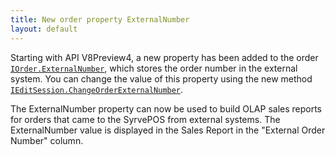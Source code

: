 ```yaml
---
title: New order property ExternalNumber
layout: default
---
```


Starting with API V8Preview4, a new property has been added to the order [`IOrder.ExternalNumber`](https://syrve.github.io/front.api.sdk/v8/html/P_Resto_Front_Api_Data_Orders_IOrder_ExternalNumber.htm), which stores the order number in the external system. 
You can change the value of this property using the new method [`IEditSession.ChangeOrderExternalNumber`](https://syrve.github.io/front.api.sdk/v8/html/M_Resto_Front_Api_Editors_IEditSession_ChangeOrderExternalNumber.htm).

The ExternalNumber property can now be used to build OLAP sales reports for orders that came to the SyrvePOS from external systems. The ExternalNumber value is displayed in the Sales Report in the "External Order Number" column.